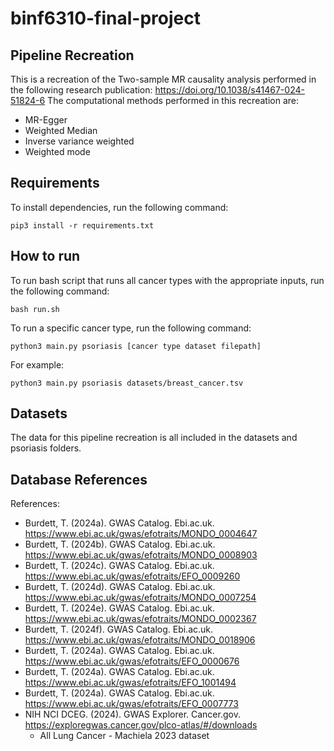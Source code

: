 # binf6310-final-project

## Pipeline Recreation

This is a recreation of the Two-sample MR causality analysis performed in the following research publication: https://doi.org/10.1038/s41467-024-51824-6
The computational methods performed in this recreation are:

- MR-Egger
- Weighted Median
- Inverse variance weighted
- Weighted mode

## Requirements

To install dependencies, run the following command:

```
pip3 install -r requirements.txt
```

## How to run

To run bash script that runs all cancer types with the appropriate inputs, run the following command:

```
bash run.sh
```

To run a specific cancer type, run the following command:

```
python3 main.py psoriasis [cancer type dataset filepath]
```

For example:

```
python3 main.py psoriasis datasets/breast_cancer.tsv
```

## Datasets

The data for this pipeline recreation is all included in the datasets and psoriasis folders.

## Database References

References:

- Burdett, T. (2024a). GWAS Catalog. Ebi.ac.uk. https://www.ebi.ac.uk/gwas/efotraits/MONDO_0004647
- Burdett, T. (2024b). GWAS Catalog. Ebi.ac.uk. https://www.ebi.ac.uk/gwas/efotraits/MONDO_0008903
- Burdett, T. (2024c). GWAS Catalog. Ebi.ac.uk. https://www.ebi.ac.uk/gwas/efotraits/EFO_0009260
- Burdett, T. (2024d). GWAS Catalog. Ebi.ac.uk. https://www.ebi.ac.uk/gwas/efotraits/MONDO_0007254
- Burdett, T. (2024e). GWAS Catalog. Ebi.ac.uk. https://www.ebi.ac.uk/gwas/efotraits/MONDO_0002367
- Burdett, T. (2024f). GWAS Catalog. Ebi.ac.uk. https://www.ebi.ac.uk/gwas/efotraits/MONDO_0018906
- Burdett, T. (2024a). GWAS Catalog. Ebi.ac.uk. https://www.ebi.ac.uk/gwas/efotraits/EFO_0000676
- Burdett, T. (2024a). GWAS Catalog. Ebi.ac.uk. https://www.ebi.ac.uk/gwas/efotraits/EFO_1001494
- Burdett, T. (2024a). GWAS Catalog. Ebi.ac.uk. https://www.ebi.ac.uk/gwas/efotraits/EFO_0007773
- NIH NCI DCEG. (2024). GWAS Explorer. Cancer.gov. https://exploregwas.cancer.gov/plco-atlas/#/downloads
  - All Lung Cancer - Machiela 2023 dataset
